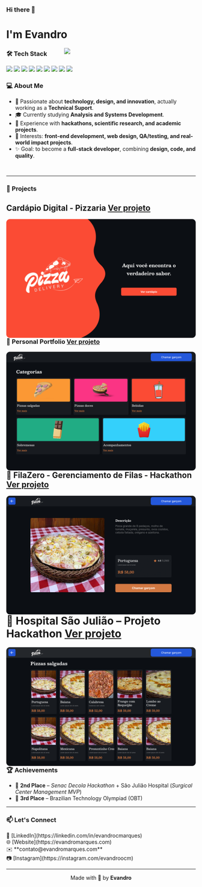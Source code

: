 ### Hi there 👋
# I'm Evandro


<img align='right' src="https://media.giphy.com/media/v1.Y2lkPWVjZjA1ZTQ3ajlyamRueGdweWJmcW91Znl2c2Nqa2xnMXBnMmRzeWRncjN4ZXF6diZlcD12MV9naWZzX3NlYXJjaCZjdD1n/KWscyl3Uo9eCGRdWvN/giphy.gif" width="350">


### 🛠️ Tech Stack

<p align="left">
  <!-- Design - UX/UI -->
  <img src="https://img.shields.io/badge/Figma-%23F24E1E?style=flat&logo=figma&logoColor=white"/>
  <img src="https://img.shields.io/badge/WordPress-%23117AC9?style=flat&logo=wordpress&logoColor=white"/> 

  <!-- Frontend -->
  <img src="https://img.shields.io/badge/JavaScript-%23F7DF1E?style=flat&logo=javascript&logoColor=black"> 
  <img src="https://img.shields.io/badge/React-%2361DAFB?style=flat&logo=react&logoColor=black"/>
  <img src="https://img.shields.io/badge/HTML5-%23E34F26?style=flat&logo=html5&logoColor=white"/>
  <img src="https://img.shields.io/badge/CSS3-%231572B6?style=flat&logo=css&logoColor=white"/> 
  
  <!-- Backend & DB -->
  <img src="https://img.shields.io/badge/Python-%23F7DF1E?style=flat&logo=python&logoColor=black"/> 
  <img src="https://img.shields.io/badge/PHP-%234479A1?style=flat&logo=php&logoColor=white"/> 
  <img src="https://img.shields.io/badge/MySQL-%234479A1?style=flat&logo=mysql&logoColor=white"/> 
</p>

### 💻 About Me
- 🚀 Passionate about **technology, design, and innovation**, actually working as a **Technical Suport**.  
- 🎓 Currently studying **Analysis and Systems Development**.  
- 🧪 Experience with **hackathons, scientific research, and academic projects**.  
- 📌 Interests: **front-end development, web design, QA/testing, and real-world impact projects**.  
- ✨ Goal: to become a **full-stack developer**, combining **design, code, and quality**.  
<br/>



---

### 📂 Projects
## Cardápio Digital - Pizzaria [Ver projeto](https://evandromarques.com/cardapio)  
<img align="left" src="./assets/home-tablet.png">

<br/>
<br/>

### 🔗 Personal Portfolio [Ver projeto](https://evandromarques.com/cardapio)  
<img align="left" src="./assets/categoria-tablet.png">

<br/>
<br/>

## 📱 FilaZero - Gerenciamento de Filas - Hackathon [Ver projeto](https://evandromarques.com/cardapio)  
<img align="left" src="./assets/detalhes-tablet.png">

<br/>
<br/>

# 🏥 Hospital São Julião – Projeto Hackathon [Ver projeto](https://evandromarques.com/cardapio)  
<img align="left" src="./assets/pizzasSalgadas-tablet.png">

<br/>
<br/>

---

### 🏆 Achievements
- 🥈 **2nd Place** – *Senac Decola Hackathon* + São Julião Hospital (*Surgical Center Management MVP*)  
- 🥉 **3rd Place** – Brazilian Technology Olympiad (OBT)  

---

### 📫 Let's Connect

<p>
  💼 [LinkedIn](https://linkedin.com/in/evandrocmarques)  <br/>
  🌐 [Website](https://evandromarques.com)  <br/>
  ✉️ **contato@evandromarques.com**  <br/>
  📷 [Instagram](https://instagram.com/evandroocm)  <br/>
</p>

---

<p align="center">
  Made with 💜 by <strong>Evandro</strong>
</p>
